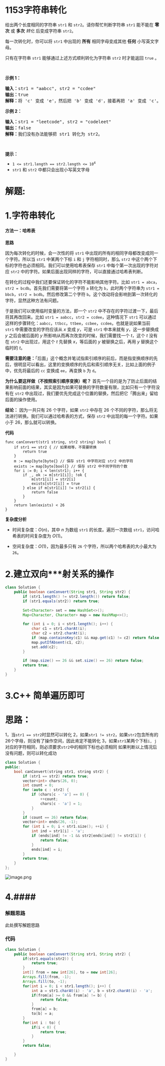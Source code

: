 # 1153字符串转化
<p>给出两个长度相同的字符串&nbsp;<code>str1</code>&nbsp;和 <code>str2</code>。请你帮忙判断字符串 <code>str1</code> 能不能在 <strong>零次</strong>&nbsp;或 <strong>多次</strong>&nbsp;<em>转化</em>&nbsp;后变成字符串 <code>str2</code>。</p>

<p>每一次转化时，你可以将 <code>str1</code> 中出现的&nbsp;<strong>所有</strong>&nbsp;相同字母变成其他&nbsp;<strong>任何</strong>&nbsp;小写英文字母。</p>

<p>只有在字符串 <code>str1</code>&nbsp;能够通过上述方式顺利转化为字符串 <code>str2</code>&nbsp;时才能返回 <code>true</code>&nbsp;。​​</p>

<p>&nbsp;</p>

<p><strong>示例 1：</strong></p>

<pre>
<strong>输入：</strong>str1 = "aabcc", str2 = "ccdee"
<strong>输出：</strong>true
<strong>解释：</strong>将 'c' 变成 'e'，然后把 'b' 变成 'd'，接着再把 'a' 变成 'c'。注意，转化的顺序也很重要。
</pre>

<p><strong>示例 2：</strong></p>

<pre>
<strong>输入：</strong>str1 = "leetcode", str2 = "codeleet"
<strong>输出：</strong>false
<strong>解释：</strong>我们没有办法能够把 str1 转化为 str2。
</pre>

<p>&nbsp;</p>

<p><strong>提示：</strong></p>

<ul>
	<li><code>1 &lt;= str1.length == str2.length &lt;= 10<sup>4</sup></code></li>
	<li><code>str1</code>&nbsp;和 <code>str2</code> 中都只会出现小写英文字母</li>
</ul>
































# 解题:
# 1.字符串转化
#### 方法一：哈希表

**思路**

因为每次转化的时候，会一次性的将 `str1` 中出现的所有的相同字母都改变成同一个字符。所以当 `str1` 中某两个下标 `i` 和 `j` 字符相同时，那么 `str2` 中这个两个下标的字符也必须相同。我们可以使用哈希表保存 `str1` 中每个第一次出现的字符对应 `str2` 中的字符。如果后面出现同样的字符，可以直接通过哈希表判断。

在转化的过程中我们还要保证转化的字符不能影响其他字符。比如 `str1 = abca`，`str2 = bcdb`。首先我们需要将第一个字符 `a` 转化为 `b`，此时两个字符串为 `str1 = bbcb`，`str2 = bcdb`。然后修改第二个字符 `b`。这个改动将会影响到第一次转化的字符，显然这种方法有问题。

于是我们可以使用临时变量的方法，即一个 `str2` 中不存在的字符过渡一下，最后将其再改回来。比如 `str1 = aabcc`，`str2 = ccdee`，这种情况下 `str1` 可以通过这样的步骤转化：`aabcc`，`ttbcc`，`ttbee`，`ccbee`，`ccdee`。也就是说如果当前 `str1` 中需要改变的字符应该从 $x$ 变成 $y$，可是 `str1` 中本来就有 $y$，这一步替换成 $y$ 之后会被后面的 $y$ 所影响从而再次改变的时候，我们需要找一个 $t$，这个 $t$ 没有在 `str2` 中出现过，用这个 $t$ 先替换 $x$，等后面的 $y$ 被替换之后，再用 $y$ 替换这个临时的 $t$。

**需要注意的是：**「后面」这个概念并笔试指索引顺序的前后，而是指变换顺序的先后，很明显可以看出，这里的变换顺序的先后和索引顺序无关，比如上面的例子中，优先将最后的 `cc` 变换成 `ee`，再变换 `b` 为 `d`。

**为什么要这样做（不按照索引顺序变换）呢？** 首先一个目的是为了防止后面的结果影响前面的结果，其实是因为如果可替换的字符数量有限，比如只有一个字符没有在 `str2` 中出现过，我们要优先完成这个位置的替换，然后把它「腾出来」留给后面的操作使用。

**结论：** 因为一共只有 26 个字符，如果 `str2` 中存在 26 个不同的字符，那么将无法进行转换。我们可以通过哈希表的方式，保存 `str2` 中出现的每一个字符。如果小于 26，那么就可以转换。

**代码**

```Golang [ ]
func canConvert(str1 string, str2 string) bool {
    if str1 == str2 { // 如果相等，不需要转换
        return true
    }
    m := map[byte]byte{} // 保存 str1 中字符对应 str2 中的字符
    exists := map[byte]bool{} // 保存 str2 中不同字符的个数
    for i := 0; i < len(str1); i++ {
        if _, ok := m[str1[i]]; !ok {
            m[str1[i]] = str2[i]
            exists[str2[i]] = true
        } else if m[str1[i]] != str2[i] {
            return false
        }
    }
    return len(exists) < 26
}
```

**复杂度分析**

- 时间复杂度：$O(n)$，其中 $n$ 为数组 `str1` 的长度。遍历一次数组 `str1`，访问哈希表的时间复杂度为 $O(1)$。

- 空间复杂度：$O(1)$，因为最多只有 `26` 个字符，所以两个哈希表的大小最大为 `26`。
# 2.建立双向***射关系的操作
```Java []
class Solution {
    public boolean canConvert(String str1, String str2) {        
        if (str1.length() != str2.length()) return false;
        if (str1.equals(str2)) return true;
        
        Set<Character> set = new HashSet<>();
        Map<Character, Character> map = new HashMap<>();
        
        for (int i = 0; i < str1.length(); i++) {
            char c1 = str1.charAt(i);
            char c2 = str2.charAt(i);
            if (map.containsKey(c1) && map.get(c1) != c2) return false;
            map.putIfAbsent(c1, c2);
            set.add(c2);  
        }
        
        if (map.size() == 26 && set.size() == 26) return false;
        return true;
    }
}
```

# 3.C++ 简单遍历即可
# 思路：
1，当`str1 == str2`时显然可以转化
2，如果`str1 != str2`，如果`str2`包含所有的26个字母，则没有了操作空间，因此肯定不能转化
3，如果`str1`某两个下标`i, j`对应的字符相同，则必须要求`str2`中的相同下标也必须相同
如果判断以上情况后没有问题，则可以转化成功
```C++ []
class Solution {
public:
    bool canConvert(string str1, string str2) {
        if (str1 == str2) return true;
        vector<int> chars(26, 0);
        int count = 0;
        for (auto c : str2) {
            if (chars[c - 'a'] == 0) {
                ++count;
                chars[c - 'a'] = 1;
            }
        }
        if (count == 26) return false;
        vector<int> ends(26, -1);
        for (int i = 0; i < str1.size(); ++i) {
            int ind = str1[i] - 'a';
            if (ends[ind] != -1 && str2[ends[ind]] != str2[i]) {
                return false;
            }
            ends[ind] = i;
        }
        return true;
    }
};
```

![image.png](https://pic.leetcode-cn.com/6bc0f89da518c744c85cbf3733a24d90d8fed0463ce6aae39952b3662a1e1793-image.png)

# 4.####
### 解题思路
此处撰写解题思路

### 代码

```java
class Solution {
    public boolean canConvert(String str1, String str2) {
        if(str1.equals(str2)) {
            return true;
        }
        int[] from = new int[26], to = new int[26];
        Arrays.fill(from, -1);
        Arrays.fill(to, -1);
        for(int i = 0; i < str1.length(); i++) {
            int a = str1.charAt(i) - 'a', b = str2.charAt(i) - 'a';
            if(from[a] >= 0 && from[a] != b) {
                return false;
            }
            from[a] = b;
            to[b] = a;
        }
        for(int i : to) {
            if(i < 0) {
                return true;
            }
        }
        return false;

    }
}
```
